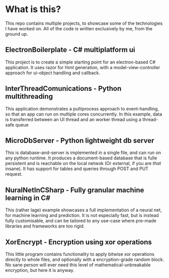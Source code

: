 # What is this?

This repo contains multiple projects, to showcase some of the technologies I have worked on. All of the code is written exclusively by me, from the ground up.

## ElectronBoilerplate - C# multiplatform ui

This project is to create a simple starting point for an electron-based C# application. 
It uses razor for html generation, with a model-view-controller approach for ui-object handling and callback. 

## InterThreadComunications - Python multithreading
This application demonstrates a pultiprocess approach to event-handling, so that an app can run on multiple cores concurrently. In this example, data is transferred between an UI thread and an worker thread using a thread-safe queue

## MicroDbServer - Python lightweight db server

This is database-and-server is implemented in a single file, and can run on any python runtime. It produces a document-based database that is fulle persistent and is reachable on the local netwok (Or external, if you are *that* insane). It has support for tables and queries through POST and PUT request. 

## NuralNetInCSharp - Fully granular machine learning in C#
 This (rather lage) example showcases a full implementation of a neural net, for machine learning and prediction. It is not especially fast, but is instead fully customisable, and can be tailored to any use-case where pre-made libraries and frameworks are too rigid. 

## XorEncrypt - Encryption using xor operations
This little program contains functionality to apply bitwise xor operations directly to whole files, and optionally with a encryption-grade random block. No sane person will ever need this level of mathematical-unbreakable encryption, but here it is anyway.  
